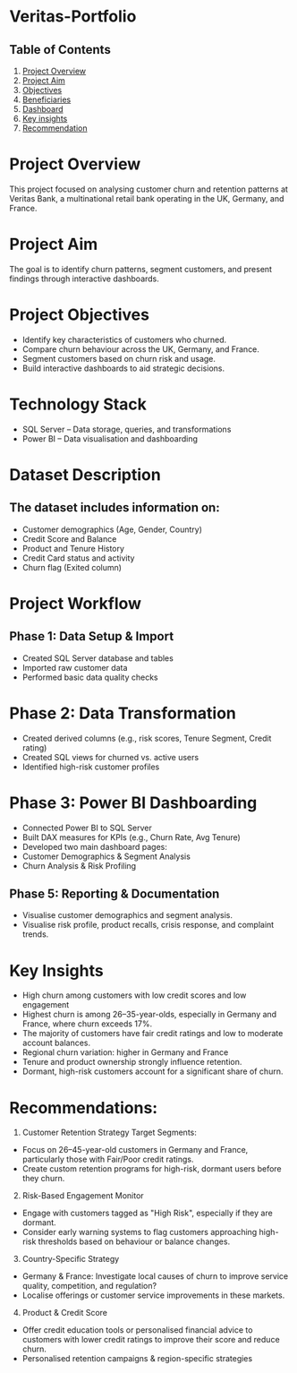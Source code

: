 # Veritas-Portfolio

## Table of Contents
1. [Project Overview](#Project-Overview)
2. [Project Aim](#Project-Aim)
3. [Objectives](#objectives)  
4. [Beneficiaries](#beneficiaries)  
5. [Dashboard](#dashboard)
6. [Key insights](#key-insights)
7. [Recommendation](#Recommendation)

# Project Overview
This project focused on analysing customer churn and retention patterns at Veritas Bank, a multinational retail bank operating in the UK, Germany, and France.

# Project Aim
The goal is to identify churn patterns, segment customers, and present findings through interactive dashboards.

# Project Objectives
- Identify key characteristics of customers who churned.
- Compare churn behaviour across the UK, Germany, and France.
- Segment customers based on churn risk and usage.
- Build interactive dashboards to aid strategic decisions.
  
# Technology Stack 
- SQL Server – Data storage, queries, and transformations
- Power BI – Data visualisation and dashboarding

# Dataset Description 
## The dataset includes information on:
- Customer demographics (Age, Gender, Country)
- Credit Score and Balance
- Product and Tenure History
- Credit Card status and activity
- Churn flag (Exited column)

# Project Workflow
## Phase 1: Data Setup & Import
- Created SQL Server database and tables
- Imported raw customer data
- Performed basic data quality checks

# Phase 2: Data Transformation
- Created derived columns (e.g., risk scores, Tenure Segment, Credit rating)
- Created SQL views for churned vs. active users
- Identified high-risk customer profiles
  
# Phase 3: Power BI Dashboarding
- Connected Power BI to SQL Server
- Built DAX measures for KPIs (e.g., Churn Rate, Avg Tenure)
- Developed two main dashboard pages:
- Customer Demographics & Segment Analysis
- Churn Analysis & Risk Profiling
  
## Phase 5: Reporting & Documentation
- Visualise customer demographics and segment analysis.
- Visualise risk profile, product recalls, crisis response, and complaint trends.

# Key Insights
- High churn among customers with low credit scores and low engagement
- Highest churn is among 26–35-year-olds, especially in Germany and France, where churn exceeds 17%.
- The majority of customers have  fair credit ratings and low to moderate account balances. 
- Regional churn variation: higher in Germany and France
- Tenure and product ownership strongly influence retention.
- Dormant, high-risk customers account for a significant share of churn. 

# Recommendations: 
1. Customer Retention Strategy Target Segments:  
- Focus on 26–45-year-old customers in Germany and France, particularly those with Fair/Poor credit ratings.
- Create custom retention programs for high-risk, dormant users before they churn.

2. Risk-Based Engagement Monitor 
- Engage with customers tagged as "High Risk", especially if they are dormant. 
- Consider early warning systems to flag customers approaching high-risk thresholds based on behaviour or balance changes.

3. Country-Specific Strategy
- Germany & France: Investigate local causes of churn  to improve service quality, competition, and regulation? 
- Localise offerings or customer service improvements in these markets.
  
4. Product & Credit Score 
- Offer credit education tools or personalised financial advice to customers with lower credit ratings to improve their score and reduce churn.
- Personalised retention campaigns & region-specific strategies
